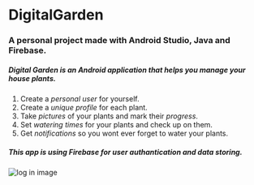 # DigitalGarden
### A personal project made with **Android Studio**, **Java** and **Firebase**.

##### Digital Garden is an Android application that helps you manage your house plants.

1. Create a *personal user* for yourself.
2. Create a *unique profile* for each plant.
3. Take *pictures* of your plants and mark their *progress*.
4. Set *watering times* for your plants and check up on them.
5. Get *notifications* so you wont ever forget to water your plants.

##### **This app is using Firebase for user authantication and data storing.**
![log in image](https://i.ibb.co/jVzgbvN/log-in.jpg)
